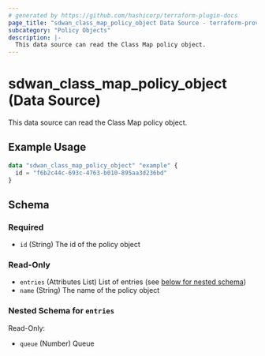 ```yaml
---
# generated by https://github.com/hashicorp/terraform-plugin-docs
page_title: "sdwan_class_map_policy_object Data Source - terraform-provider-sdwan"
subcategory: "Policy Objects"
description: |-
  This data source can read the Class Map policy object.
---
```


# sdwan_class_map_policy_object (Data Source)

This data source can read the Class Map policy object.

## Example Usage

```terraform
data "sdwan_class_map_policy_object" "example" {
  id = "f6b2c44c-693c-4763-b010-895aa3d236bd"
}
```

<!-- schema generated by tfplugindocs -->
## Schema

### Required

- `id` (String) The id of the policy object

### Read-Only

- `entries` (Attributes List) List of entries (see [below for nested schema](#nestedatt--entries))
- `name` (String) The name of the policy object

<a id="nestedatt--entries"></a>
### Nested Schema for `entries`

Read-Only:

- `queue` (Number) Queue


